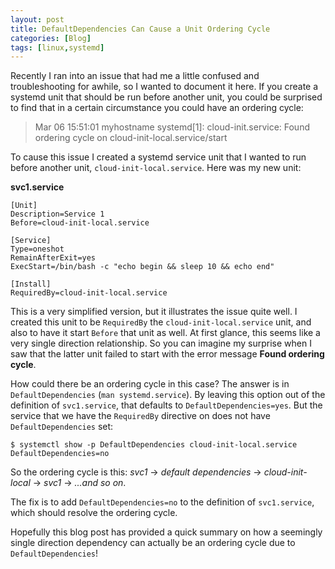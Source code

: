 ```yaml
---
layout: post
title: DefaultDependencies Can Cause a Unit Ordering Cycle
categories: [Blog]
tags: [linux,systemd]
---
```


Recently I ran into an issue that had me a little confused and troubleshooting for awhile, so I wanted to document it here. If you create a systemd unit that should be run before another unit, you could be surprised to find that in a certain circumstance you could have an ordering cycle:

> Mar 06 15:51:01 myhostname systemd[1]: cloud-init.service: Found ordering cycle on cloud-init-local.service/start

To cause this issue I created a systemd service unit that I wanted to run before another unit, `cloud-init-local.service`. Here was my new unit:

**svc1.service**

```
[Unit]
Description=Service 1
Before=cloud-init-local.service

[Service]
Type=oneshot
RemainAfterExit=yes
ExecStart=/bin/bash -c "echo begin && sleep 10 && echo end"

[Install]
RequiredBy=cloud-init-local.service
```

This is a very simplified version, but it illustrates the issue quite well. I created this unit to be `RequiredBy` the `cloud-init-local.service` unit, and also to have it start `Before` that unit as well. At first glance, this seems like a very single direction relationship. So you can imagine my surprise when I saw that the latter unit failed to start with the error message **Found ordering cycle**.

How could there be an ordering cycle in this case? The answer is in `DefaultDependencies` (`man systemd.service`). By leaving this option out of the definition of `svc1.service`, that defaults to `DefaultDependencies=yes`. But the service that we have the `RequiredBy` directive on does not have `DefaultDependencies` set:

```
$ systemctl show -p DefaultDependencies cloud-init-local.service
DefaultDependencies=no
```

So the ordering cycle is this: *svc1* -> *default dependencies* -> *cloud-init-local* -> *svc1* -> *...and so on*.

The fix is to add `DefaultDependencies=no` to the definition of `svc1.service`, which should resolve the ordering cycle.

Hopefully this blog post has provided a quick summary on how a seemingly single direction dependency can actually be an ordering cycle due to `DefaultDependencies`!
